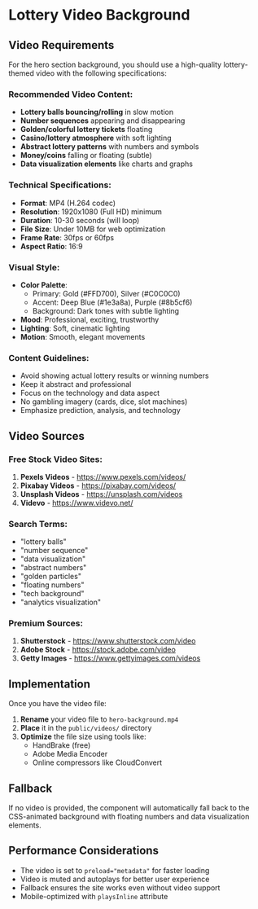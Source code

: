 # Lottery Video Background

## Video Requirements

For the hero section background, you should use a high-quality lottery-themed video with the following specifications:

### Recommended Video Content:
- **Lottery balls bouncing/rolling** in slow motion
- **Number sequences** appearing and disappearing
- **Golden/colorful lottery tickets** floating
- **Casino/lottery atmosphere** with soft lighting
- **Abstract lottery patterns** with numbers and symbols
- **Money/coins** falling or floating (subtle)
- **Data visualization elements** like charts and graphs

### Technical Specifications:
- **Format**: MP4 (H.264 codec)
- **Resolution**: 1920x1080 (Full HD) minimum
- **Duration**: 10-30 seconds (will loop)
- **File Size**: Under 10MB for web optimization
- **Frame Rate**: 30fps or 60fps
- **Aspect Ratio**: 16:9

### Visual Style:
- **Color Palette**: 
  - Primary: Gold (#FFD700), Silver (#C0C0C0)
  - Accent: Deep Blue (#1e3a8a), Purple (#8b5cf6)
  - Background: Dark tones with subtle lighting
- **Mood**: Professional, exciting, trustworthy
- **Lighting**: Soft, cinematic lighting
- **Motion**: Smooth, elegant movements

### Content Guidelines:
- Avoid showing actual lottery results or winning numbers
- Keep it abstract and professional
- Focus on the technology and data aspect
- No gambling imagery (cards, dice, slot machines)
- Emphasize prediction, analysis, and technology

## Video Sources

### Free Stock Video Sites:
1. **Pexels Videos** - https://www.pexels.com/videos/
2. **Pixabay Videos** - https://pixabay.com/videos/
3. **Unsplash Videos** - https://unsplash.com/videos
4. **Videvo** - https://www.videvo.net/

### Search Terms:
- "lottery balls"
- "number sequence"
- "data visualization"
- "abstract numbers"
- "golden particles"
- "floating numbers"
- "tech background"
- "analytics visualization"

### Premium Sources:
1. **Shutterstock** - https://www.shutterstock.com/video
2. **Adobe Stock** - https://stock.adobe.com/video
3. **Getty Images** - https://www.gettyimages.com/videos

## Implementation

Once you have the video file:

1. **Rename** your video file to `hero-background.mp4`
2. **Place** it in the `public/videos/` directory
3. **Optimize** the file size using tools like:
   - HandBrake (free)
   - Adobe Media Encoder
   - Online compressors like CloudConvert

## Fallback

If no video is provided, the component will automatically fall back to the CSS-animated background with floating numbers and data visualization elements.

## Performance Considerations

- The video is set to `preload="metadata"` for faster loading
- Video is muted and autoplays for better user experience
- Fallback ensures the site works even without video support
- Mobile-optimized with `playsInline` attribute

